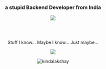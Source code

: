 

<!--
**kindaLakshay/kindaLakshay** is a ✨ _special_ ✨ repository because its `README.md` (this file) appears on your GitHub profile.

Here are some ideas to get you started:

- 🔭 I’m currently working on ...
- 🌱 I’m currently learning ...
- 👯 I’m looking to collaborate on ...
- 🤔 I’m looking for help with ...
- 💬 Ask me about ...
- 📫 How to reach me: ...
- 😄 Pronouns: ...
- ⚡ Fun fact: ...
-->


<h3 align="center">a stupid Backend Developer from India</h3>

<p align="center"><a href="https://discord.com/users/697703757764624414"><img src="https://lanyard-profile-readme.vercel.app/api/697703757764624414"></a></p>
<br>
<br>


<p align="center"> Stuff I know... Maybe I know... Just maybe... </p>
<p align="center"><img src="https://skillicons.dev/icons?i=aws,bash,c,cpp,css,discord,docker,express,figma,gcp,git,github,githubactions,html,js,jest,linux,md,mongodb,neovim,nextjs,nodejs,postgres,postman,powershell,py,react,regex,replit,mysql,svg,tailwind,twitter,ts,vercel,vim,vite,&perline=8&theme=dark"/>
</p>

<p align="center"> <img src="https://komarev.com/ghpvc/?username=kindaLakshay&label=Profile%20views&color=0e75b6&style=flat" alt="kindalakshay" /> </p>
